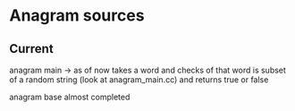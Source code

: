 # Anagram sources

## Current 

anagram main ->
	as of now takes a word and checks of that word is subset of a random
	string (look at anagram_main.cc) and returns true or false

anagram base almost completed


